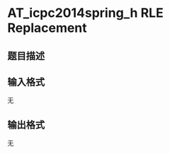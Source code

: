 # AT_icpc2014spring_h RLE Replacement

## 题目描述

[problemUrl]: https://atcoder.jp/contests/JAG2014Spring/tasks/icpc2014spring_h

## 输入格式

无

## 输出格式

无